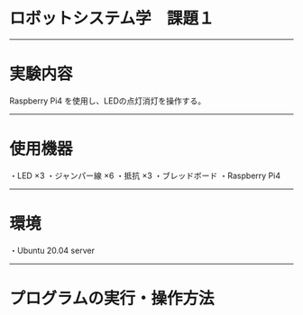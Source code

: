 # ロボットシステム学　課題１
--------

# 実験内容
Raspberry Pi4 を使用し、LEDの点灯消灯を操作する。

-------

# 使用機器
・LED ×3
・ジャンパー線 ×6
・抵抗 ×3
・ブレッドボード
・Raspberry Pi4

------

# 環境
・Ubuntu 20.04 server

-------

# プログラムの実行・操作方法
